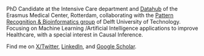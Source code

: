 PhD Candidate at the Intensive Care department and [Datahub](https://datahub.health/) of the Erasmus Medical Center, Rotterdam, collaborating with the [Pattern Recognition & Bioinformatics group](https://www.tudelft.nl/ewi/over-de-faculteit/afdelingen/intelligent-systems/pattern-recognition-bioinformatics/pattern-recognition-bioinformatics/people) of Delft University of Technology. Focusing on Machine Learning /Artificial Intelligence applications to improve Healthcare, with a special interest in Causal Inference. 

Find me on [X/Twitter](https://x.com/JimSmit_), [LinkedIn](https://www.linkedin.com/in/jim-smit-58ab7413b/), and [Google Scholar](https://scholar.google.com/citations?hl=en&user=vYRPFsEAAAAJ&view_op=list_works&sortby=pubdate). 
